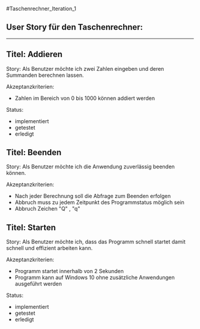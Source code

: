 #Taschenrechner_Iteration_1

User Story für den Taschenrechner:
---------------------------------
---------------------------------

Titel: Addieren 
---------------
Story: Als Benutzer möchte ich zwei Zahlen eingeben und deren Summanden berechnen lassen.

Akzeptanzkriterien: 
- Zahlen im Bereich von 0 bis 1000 können addiert werden 

Status: 
- implementiert
- getestet
- erledigt
	
Titel: Beenden
---------------
Story: Als Benutzer möchte ich die Anwendung zuverlässig beenden können.

Akzeptanzkriterien: 
- Nach jeder Berechnung soll die Abfrage zum Beenden erfolgen
- Abbruch muss zu jedem Zeitpunkt des Programmstatus möglich sein
- Abbruch Zeichen "Q" , "q"

Titel: Starten
---------------
Story: Als Benutzer möchte ich, dass das Programm schnell startet damit schnell und effizient arbeiten kann.

Akzeptanzkriterien: 
- Programm startet innerhalb von 2 Sekunden
- Programm kann auf Windows 10 ohne zusätzliche Anwendungen ausgeführt werden

Status: 
- implementiert
- getestet
- erledigt
